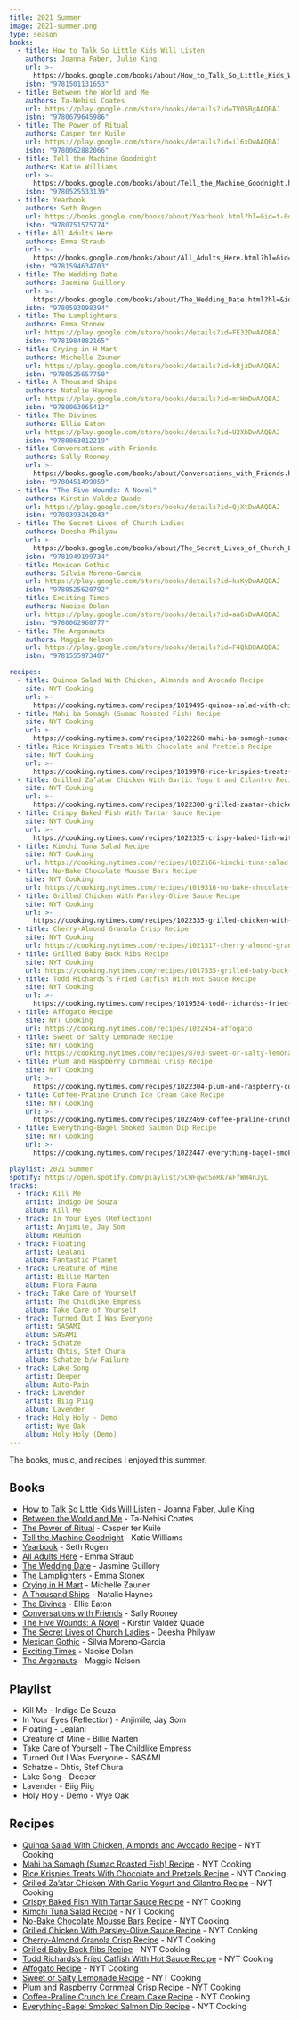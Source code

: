 ```yaml
---
title: 2021 Summer
image: 2021-summer.png
type: season
books:
  - title: How to Talk So Little Kids Will Listen
    authors: Joanna Faber, Julie King
    url: >-
      https://books.google.com/books/about/How_to_Talk_So_Little_Kids_Will_Listen.html?hl=&id=6WfUDQAAQBAJ
    isbn: "9781501131653"
  - title: Between the World and Me
    authors: Ta-Nehisi Coates
    url: https://play.google.com/store/books/details?id=TV05BgAAQBAJ
    isbn: "9780679645986"
  - title: The Power of Ritual
    authors: Casper ter Kuile
    url: https://play.google.com/store/books/details?id=il6xDwAAQBAJ
    isbn: "9780062882066"
  - title: Tell the Machine Goodnight
    authors: Katie Williams
    url: >-
      https://books.google.com/books/about/Tell_the_Machine_Goodnight.html?hl=&id=Tq6ZDwAAQBAJ
    isbn: "9780525533139"
  - title: Yearbook
    authors: Seth Rogen
    url: https://books.google.com/books/about/Yearbook.html?hl=&id=t-0qwwEACAAJ
    isbn: "9780751575774"
  - title: All Adults Here
    authors: Emma Straub
    url: >-
      https://books.google.com/books/about/All_Adults_Here.html?hl=&id=SQcmEAAAQBAJ
    isbn: "9781594634703"
  - title: The Wedding Date
    authors: Jasmine Guillory
    url: >-
      https://books.google.com/books/about/The_Wedding_Date.html?hl=&id=ugGWDwAAQBAJ
    isbn: "9780593098394"
  - title: The Lamplighters
    authors: Emma Stonex
    url: https://play.google.com/store/books/details?id=FE32DwAAQBAJ
    isbn: "9781984882165"
  - title: Crying in H Mart
    authors: Michelle Zauner
    url: https://play.google.com/store/books/details?id=kRjzDwAAQBAJ
    isbn: "9780525657750"
  - title: A Thousand Ships
    authors: Natalie Haynes
    url: https://play.google.com/store/books/details?id=mrHmDwAAQBAJ
    isbn: "9780063065413"
  - title: The Divines
    authors: Ellie Eaton
    url: https://play.google.com/store/books/details?id=U2XbDwAAQBAJ
    isbn: "9780063012219"
  - title: Conversations with Friends
    authors: Sally Rooney
    url: >-
      https://books.google.com/books/about/Conversations_with_Friends.html?hl=&id=4ZQnDwAAQBAJ
    isbn: "9780451499059"
  - title: "The Five Wounds: A Novel"
    authors: Kirstin Valdez Quade
    url: https://play.google.com/store/books/details?id=QjXtDwAAQBAJ
    isbn: "9780393242843"
  - title: The Secret Lives of Church Ladies
    authors: Deesha Philyaw
    url: >-
      https://books.google.com/books/about/The_Secret_Lives_of_Church_Ladies.html?hl=&id=RalczQEACAAJ
    isbn: "9781949199734"
  - title: Mexican Gothic
    authors: Silvia Moreno-Garcia
    url: https://play.google.com/store/books/details?id=ksKyDwAAQBAJ
    isbn: "9780525620792"
  - title: Exciting Times
    authors: Naoise Dolan
    url: https://play.google.com/store/books/details?id=aa6sDwAAQBAJ
    isbn: "9780062968777"
  - title: The Argonauts
    authors: Maggie Nelson
    url: https://play.google.com/store/books/details?id=F4QkBQAAQBAJ
    isbn: "9781555973407"

recipes:
  - title: Quinoa Salad With Chicken, Almonds and Avocado Recipe
    site: NYT Cooking
    url: >-
      https://cooking.nytimes.com/recipes/1019495-quinoa-salad-with-chicken-almonds-and-avocado
  - title: Mahi ba Somagh (Sumac Roasted Fish) Recipe
    site: NYT Cooking
    url: >-
      https://cooking.nytimes.com/recipes/1022268-mahi-ba-somagh-sumac-roasted-fish
  - title: Rice Krispies Treats With Chocolate and Pretzels Recipe
    site: NYT Cooking
    url: >-
      https://cooking.nytimes.com/recipes/1019978-rice-krispies-treats-with-chocolate-and-pretzels
  - title: Grilled Za’atar Chicken With Garlic Yogurt and Cilantro Recipe
    site: NYT Cooking
    url: >-
      https://cooking.nytimes.com/recipes/1022300-grilled-zaatar-chicken-with-garlic-yogurt-and-cilantro
  - title: Crispy Baked Fish With Tartar Sauce Recipe
    site: NYT Cooking
    url: >-
      https://cooking.nytimes.com/recipes/1022325-crispy-baked-fish-with-tartar-sauce
  - title: Kimchi Tuna Salad Recipe
    site: NYT Cooking
    url: https://cooking.nytimes.com/recipes/1022166-kimchi-tuna-salad
  - title: No-Bake Chocolate Mousse Bars Recipe
    site: NYT Cooking
    url: https://cooking.nytimes.com/recipes/1019316-no-bake-chocolate-mousse-bars
  - title: Grilled Chicken With Parsley-Olive Sauce Recipe
    site: NYT Cooking
    url: >-
      https://cooking.nytimes.com/recipes/1022335-grilled-chicken-with-parsley-olive-sauce
  - title: Cherry-Almond Granola Crisp Recipe
    site: NYT Cooking
    url: https://cooking.nytimes.com/recipes/1021317-cherry-almond-granola-crisp
  - title: Grilled Baby Back Ribs Recipe
    site: NYT Cooking
    url: https://cooking.nytimes.com/recipes/1017535-grilled-baby-back-ribs
  - title: Todd Richards’s Fried Catfish With Hot Sauce Recipe
    site: NYT Cooking
    url: >-
      https://cooking.nytimes.com/recipes/1019524-todd-richardss-fried-catfish-with-hot-sauce
  - title: Affogato Recipe
    site: NYT Cooking
    url: https://cooking.nytimes.com/recipes/1022454-affogato
  - title: Sweet or Salty Lemonade Recipe
    site: NYT Cooking
    url: https://cooking.nytimes.com/recipes/8703-sweet-or-salty-lemonade
  - title: Plum and Raspberry Cornmeal Crisp Recipe
    site: NYT Cooking
    url: >-
      https://cooking.nytimes.com/recipes/1022304-plum-and-raspberry-cornmeal-crisp
  - title: Coffee-Praline Crunch Ice Cream Cake Recipe
    site: NYT Cooking
    url: >-
      https://cooking.nytimes.com/recipes/1022469-coffee-praline-crunch-ice-cream-cake
  - title: Everything-Bagel Smoked Salmon Dip Recipe
    site: NYT Cooking
    url: >-
      https://cooking.nytimes.com/recipes/1022447-everything-bagel-smoked-salmon-dip

playlist: 2021 Summer
spotify: https://open.spotify.com/playlist/5CWFqwcSoRK7AFfWH4nJyL
tracks:
  - track: Kill Me
    artist: Indigo De Souza
    album: Kill Me
  - track: In Your Eyes (Reflection)
    artist: Anjimile, Jay Som
    album: Reunion
  - track: Floating
    artist: Lealani
    album: Fantastic Planet
  - track: Creature of Mine
    artist: Billie Marten
    album: Flora Fauna
  - track: Take Care of Yourself
    artist: The Childlike Empress
    album: Take Care of Yourself
  - track: Turned Out I Was Everyone
    artist: SASAMI
    album: SASAMI
  - track: Schatze
    artist: Ohtis, Stef Chura
    album: Schatze b/w Failure
  - track: Lake Song
    artist: Deeper
    album: Auto-Pain
  - track: Lavender
    artist: Biig Piig
    album: Lavender
  - track: Holy Holy - Demo
    artist: Wye Oak
    album: Holy Holy (Demo)
---
```


The books, music, and recipes I enjoyed this summer.

## Books

- [How to Talk So Little Kids Will Listen](https://books.google.com/books/about/How_to_Talk_So_Little_Kids_Will_Listen.html?hl=&id=6WfUDQAAQBAJ) - Joanna Faber, Julie King
- [Between the World and Me](https://play.google.com/store/books/details?id=TV05BgAAQBAJ) - Ta-Nehisi Coates
- [The Power of Ritual](https://play.google.com/store/books/details?id=il6xDwAAQBAJ) - Casper ter Kuile
- [Tell the Machine Goodnight](https://books.google.com/books/about/Tell_the_Machine_Goodnight.html?hl=&id=Tq6ZDwAAQBAJ) - Katie Williams
- [Yearbook](https://books.google.com/books/about/Yearbook.html?hl=&id=t-0qwwEACAAJ) - Seth Rogen
- [All Adults Here](https://books.google.com/books/about/All_Adults_Here.html?hl=&id=SQcmEAAAQBAJ) - Emma Straub
- [The Wedding Date](https://books.google.com/books/about/The_Wedding_Date.html?hl=&id=ugGWDwAAQBAJ) - Jasmine Guillory
- [The Lamplighters](https://play.google.com/store/books/details?id=FE32DwAAQBAJ) - Emma Stonex
- [Crying in H Mart](https://play.google.com/store/books/details?id=kRjzDwAAQBAJ) - Michelle Zauner
- [A Thousand Ships](https://play.google.com/store/books/details?id=mrHmDwAAQBAJ) - Natalie Haynes
- [The Divines](https://play.google.com/store/books/details?id=U2XbDwAAQBAJ) - Ellie Eaton
- [Conversations with Friends](https://books.google.com/books/about/Conversations_with_Friends.html?hl=&id=4ZQnDwAAQBAJ) - Sally Rooney
- [The Five Wounds: A Novel](https://play.google.com/store/books/details?id=QjXtDwAAQBAJ) - Kirstin Valdez Quade
- [The Secret Lives of Church Ladies](https://books.google.com/books/about/The_Secret_Lives_of_Church_Ladies.html?hl=&id=RalczQEACAAJ) - Deesha Philyaw
- [Mexican Gothic](https://play.google.com/store/books/details?id=ksKyDwAAQBAJ) - Silvia Moreno-Garcia
- [Exciting Times](https://play.google.com/store/books/details?id=aa6sDwAAQBAJ) - Naoise Dolan
- [The Argonauts](https://play.google.com/store/books/details?id=F4QkBQAAQBAJ) - Maggie Nelson

## Playlist

- Kill Me - Indigo De Souza
- In Your Eyes (Reflection) - Anjimile, Jay Som
- Floating - Lealani
- Creature of Mine - Billie Marten
- Take Care of Yourself - The Childlike Empress
- Turned Out I Was Everyone - SASAMI
- Schatze - Ohtis, Stef Chura
- Lake Song - Deeper
- Lavender - Biig Piig
- Holy Holy - Demo - Wye Oak

## Recipes

- [Quinoa Salad With Chicken, Almonds and Avocado Recipe](https://cooking.nytimes.com/recipes/1019495-quinoa-salad-with-chicken-almonds-and-avocado) - NYT Cooking
- [Mahi ba Somagh (Sumac Roasted Fish) Recipe](https://cooking.nytimes.com/recipes/1022268-mahi-ba-somagh-sumac-roasted-fish) - NYT Cooking
- [Rice Krispies Treats With Chocolate and Pretzels Recipe](https://cooking.nytimes.com/recipes/1019978-rice-krispies-treats-with-chocolate-and-pretzels) - NYT Cooking
- [Grilled Za’atar Chicken With Garlic Yogurt and Cilantro Recipe](https://cooking.nytimes.com/recipes/1022300-grilled-zaatar-chicken-with-garlic-yogurt-and-cilantro) - NYT Cooking
- [Crispy Baked Fish With Tartar Sauce Recipe](https://cooking.nytimes.com/recipes/1022325-crispy-baked-fish-with-tartar-sauce) - NYT Cooking
- [Kimchi Tuna Salad Recipe](https://cooking.nytimes.com/recipes/1022166-kimchi-tuna-salad) - NYT Cooking
- [No-Bake Chocolate Mousse Bars Recipe](https://cooking.nytimes.com/recipes/1019316-no-bake-chocolate-mousse-bars) - NYT Cooking
- [Grilled Chicken With Parsley-Olive Sauce Recipe](https://cooking.nytimes.com/recipes/1022335-grilled-chicken-with-parsley-olive-sauce) - NYT Cooking
- [Cherry-Almond Granola Crisp Recipe](https://cooking.nytimes.com/recipes/1021317-cherry-almond-granola-crisp) - NYT Cooking
- [Grilled Baby Back Ribs Recipe](https://cooking.nytimes.com/recipes/1017535-grilled-baby-back-ribs) - NYT Cooking
- [Todd Richards’s Fried Catfish With Hot Sauce Recipe](https://cooking.nytimes.com/recipes/1019524-todd-richardss-fried-catfish-with-hot-sauce) - NYT Cooking
- [Affogato Recipe](https://cooking.nytimes.com/recipes/1022454-affogato) - NYT Cooking
- [Sweet or Salty Lemonade Recipe](https://cooking.nytimes.com/recipes/8703-sweet-or-salty-lemonade) - NYT Cooking
- [Plum and Raspberry Cornmeal Crisp Recipe](https://cooking.nytimes.com/recipes/1022304-plum-and-raspberry-cornmeal-crisp) - NYT Cooking
- [Coffee-Praline Crunch Ice Cream Cake Recipe](https://cooking.nytimes.com/recipes/1022469-coffee-praline-crunch-ice-cream-cake) - NYT Cooking
- [Everything-Bagel Smoked Salmon Dip Recipe](https://cooking.nytimes.com/recipes/1022447-everything-bagel-smoked-salmon-dip) - NYT Cooking
